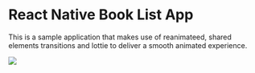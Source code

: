 # React Native Book List App

This is a sample application that makes use of reanimateed, shared elements transitions and lottie to deliver a smooth animated experience.

![](book.gif)
